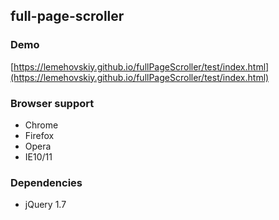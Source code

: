 full-page-scroller
-------

### Demo

[https://lemehovskiy.github.io/fullPageScroller/test/index.html](https://lemehovskiy.github.io/fullPageScroller/test/index.html)

### Browser support

* Chrome
* Firefox
* Opera
* IE10/11


### Dependencies

* jQuery 1.7